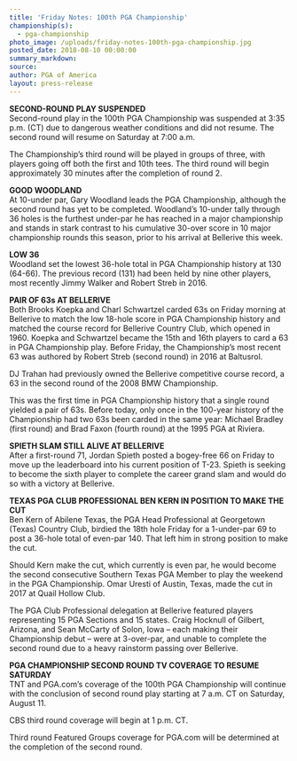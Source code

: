 ```yaml
---
title: 'Friday Notes: 100th PGA Championship'
championship(s):
  - pga-championship
photo_image: /uploads/friday-notes-100th-pga-championship.jpg
posted_date: 2018-08-10 00:00:00
summary_markdown:
source:
author: PGA of America
layout: press-release
---
```


**SECOND-ROUND PLAY SUSPENDED**<br>Second-round play in the 100th PGA Championship was suspended at 3:35 p.m. (CT) due to dangerous weather conditions and did not resume. The second round will resume on Saturday at 7:00 a.m.

The Championship’s third round will be played in groups of three, with players going off both the first and 10th tees. The third round will begin approximately 30 minutes after the completion of round 2.

**GOOD WOODLAND**<br>At 10-under par, Gary Woodland leads the PGA Championship, although the second round has yet to be completed. Woodland’s 10-under tally through 36 holes is the furthest under-par he has reached in a major championship and stands in stark contrast to his cumulative 30-over score in 10 major championship rounds this season, prior to his arrival at Bellerive this week.

**LOW 36**<br>Woodland set the lowest 36-hole total in PGA Championship history at 130 (64-66). The previous record (131) had been held by nine other players, most recently Jimmy Walker and Robert Streb in 2016.

**PAIR OF 63s AT BELLERIVE**<br>Both Brooks Koepka and Charl Schwartzel carded 63s on Friday morning at Bellerive to match the low 18-hole score in PGA Championship history and matched the course record for Bellerive Country Club, which opened in 1960. Koepka and Schwartzel became the 15th and 16th players to card a 63 in PGA Championship play. Before Friday, the Championship’s most recent 63 was authored by Robert Streb (second round) in 2016 at Baltusrol.

DJ Trahan had previously owned the Bellerive competitive course record, a 63 in the second round of the 2008 BMW Championship.

This was the first time in PGA Championship history that a single round yielded a pair of 63s. Before today, only once in the 100-year history of the Championship had two 63s been carded in the same year: Michael Bradley (first round) and Brad Faxon (fourth round) at the 1995 PGA at Riviera.

**SPIETH SLAM STILL ALIVE AT BELLERIVE**<br>After a first-round 71, Jordan Spieth posted a bogey-free 66 on Friday to move up the leaderboard into his current position of T-23. Spieth is seeking to become the sixth player to complete the career grand slam and would do so with a victory at Bellerive.

**TEXAS PGA CLUB PROFESSIONAL BEN KERN IN POSITION TO MAKE THE CUT**<br>Ben Kern of Abilene Texas, the PGA Head Professional at Georgetown (Texas) Country Club, birdied the 18th hole Friday for a 1-under-par 69 to post a 36-hole total of even-par 140. That left him in strong position to make the cut.

Should Kern make the cut, which currently is even par, he would become the second consecutive Southern Texas PGA Member to play the weekend in the PGA Championship. Omar Uresti of Austin, Texas, made the cut in 2017 at Quail Hollow Club.

The PGA Club Professional delegation at Bellerive featured players representing 15 PGA Sections and 15 states. Craig Hocknull of Gilbert, Arizona, and Sean McCarty of Solon, Iowa – each making their Championship debut – were at 3-over-par, and unable to complete the second round due to a heavy rainstorm passing over Bellerive.

**PGA CHAMPIONSHIP SECOND ROUND TV COVERAGE TO RESUME SATURDAY**<br>TNT and PGA.com’s coverage of the 100th PGA Championship will continue with the conclusion of second round play starting at 7 a.m. CT on Saturday, August 11.

CBS third round coverage will begin at 1 p.m. CT.

Third round Featured Groups coverage for PGA.com will be determined at the completion of the second round.